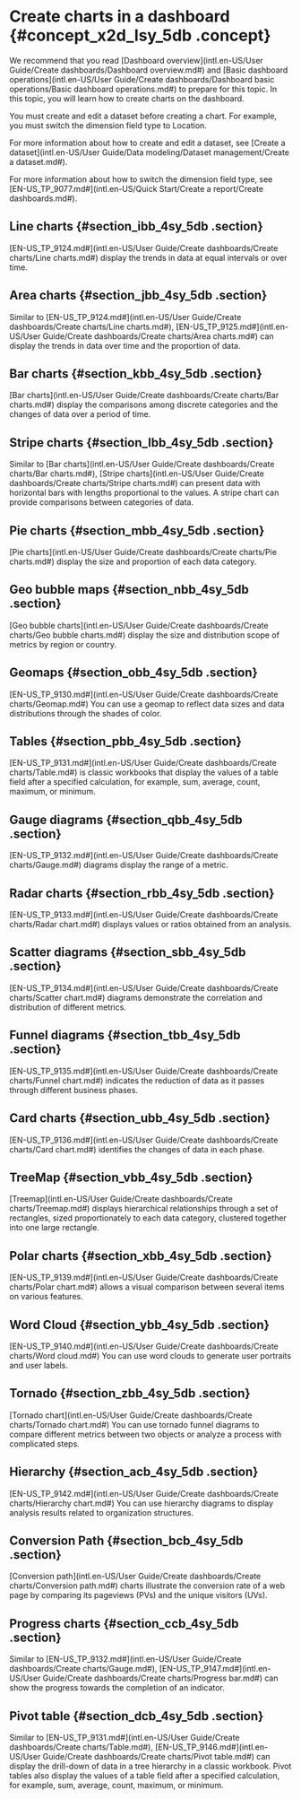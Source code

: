 # Create charts in a dashboard {#concept_x2d_lsy_5db .concept}

We recommend that you read [Dashboard overview](intl.en-US/User Guide/Create dashboards/Dashboard overview.md#) and [Basic dashboard operations](intl.en-US/User Guide/Create dashboards/Dashboard basic operations/Basic dashboard operations.md#) to prepare for this topic. In this topic, you will learn how to create charts on the dashboard.

You must create and edit a dataset before creating a chart. For example, you must switch the dimension field type to Location.

For more information about how to create and edit a dataset, see [Create a dataset](intl.en-US/User Guide/Data modeling/Dataset management/Create a dataset.md#).

For more information about how to switch the dimension field type, see [EN-US\_TP\_9077.md\#](intl.en-US/Quick Start/Create a report/Create dashboards.md#).

## Line charts {#section_ibb_4sy_5db .section}

[EN-US\_TP\_9124.md\#](intl.en-US/User Guide/Create dashboards/Create charts/Line charts.md#) display the trends in data at equal intervals or over time.

## Area charts {#section_jbb_4sy_5db .section}

Similar to [EN-US\_TP\_9124.md\#](intl.en-US/User Guide/Create dashboards/Create charts/Line charts.md#), [EN-US\_TP\_9125.md\#](intl.en-US/User Guide/Create dashboards/Create charts/Area charts.md#) can display the trends in data over time and the proportion of data.

## Bar charts {#section_kbb_4sy_5db .section}

[Bar charts](intl.en-US/User Guide/Create dashboards/Create charts/Bar charts.md#) display the comparisons among discrete categories and the changes of data over a period of time.

## Stripe charts {#section_lbb_4sy_5db .section}

Similar to [Bar charts](intl.en-US/User Guide/Create dashboards/Create charts/Bar charts.md#), [Stripe charts](intl.en-US/User Guide/Create dashboards/Create charts/Stripe charts.md#) can present data with horizontal bars with lengths proportional to the values. A stripe chart can provide comparisons between categories of data.

## Pie charts {#section_mbb_4sy_5db .section}

[Pie charts](intl.en-US/User Guide/Create dashboards/Create charts/Pie charts.md#) display the size and proportion of each data category.

## Geo bubble maps {#section_nbb_4sy_5db .section}

[Geo bubble charts](intl.en-US/User Guide/Create dashboards/Create charts/Geo bubble charts.md#) display the size and distribution scope of metrics by region or country.

## Geomaps {#section_obb_4sy_5db .section}

[EN-US\_TP\_9130.md\#](intl.en-US/User Guide/Create dashboards/Create charts/Geomap.md#) You can use a geomap to reflect data sizes and data distributions through the shades of color.

## Tables {#section_pbb_4sy_5db .section}

[EN-US\_TP\_9131.md\#](intl.en-US/User Guide/Create dashboards/Create charts/Table.md#) is classic workbooks that display the values of a table field after a specified calculation, for example, sum, average, count, maximum, or minimum.

## Gauge diagrams {#section_qbb_4sy_5db .section}

[EN-US\_TP\_9132.md\#](intl.en-US/User Guide/Create dashboards/Create charts/Gauge.md#) diagrams display the range of a metric.

## Radar charts {#section_rbb_4sy_5db .section}

[EN-US\_TP\_9133.md\#](intl.en-US/User Guide/Create dashboards/Create charts/Radar chart.md#) displays values or ratios obtained from an analysis.

## Scatter diagrams {#section_sbb_4sy_5db .section}

[EN-US\_TP\_9134.md\#](intl.en-US/User Guide/Create dashboards/Create charts/Scatter chart.md#) diagrams demonstrate the correlation and distribution of different metrics.

## Funnel diagrams {#section_tbb_4sy_5db .section}

[EN-US\_TP\_9135.md\#](intl.en-US/User Guide/Create dashboards/Create charts/Funnel chart.md#) indicates the reduction of data as it passes through different business phases.

## Card charts {#section_ubb_4sy_5db .section}

[EN-US\_TP\_9136.md\#](intl.en-US/User Guide/Create dashboards/Create charts/Card chart.md#) identifies the changes of data in each phase.

## TreeMap {#section_vbb_4sy_5db .section}

[Treemap](intl.en-US/User Guide/Create dashboards/Create charts/Treemap.md#) displays hierarchical relationships through a set of rectangles, sized proportionately to each data category, clustered together into one large rectangle.

## Polar charts {#section_xbb_4sy_5db .section}

[EN-US\_TP\_9139.md\#](intl.en-US/User Guide/Create dashboards/Create charts/Polar chart.md#) allows a visual comparison between several items on various features.

## Word Cloud {#section_ybb_4sy_5db .section}

[EN-US\_TP\_9140.md\#](intl.en-US/User Guide/Create dashboards/Create charts/Word cloud.md#) You can use word clouds to generate user portraits and user labels.

## Tornado {#section_zbb_4sy_5db .section}

[Tornado chart](intl.en-US/User Guide/Create dashboards/Create charts/Tornado chart.md#) You can use tornado funnel diagrams to compare different metrics between two objects or analyze a process with complicated steps.

## Hierarchy {#section_acb_4sy_5db .section}

[EN-US\_TP\_9142.md\#](intl.en-US/User Guide/Create dashboards/Create charts/Hierarchy chart.md#) You can use hierarchy diagrams to display analysis results related to organization structures.

## Conversion Path {#section_bcb_4sy_5db .section}

[Conversion path](intl.en-US/User Guide/Create dashboards/Create charts/Conversion path.md#) charts illustrate the conversion rate of a web page by comparing its pageviews \(PVs\) and the unique visitors \(UVs\).

## Progress charts {#section_ccb_4sy_5db .section}

Similar to [EN-US\_TP\_9132.md\#](intl.en-US/User Guide/Create dashboards/Create charts/Gauge.md#), [EN-US\_TP\_9147.md\#](intl.en-US/User Guide/Create dashboards/Create charts/Progress bar.md#) can show the progress towards the completion of an indicator.

## Pivot table {#section_dcb_4sy_5db .section}

Similar to [EN-US\_TP\_9131.md\#](intl.en-US/User Guide/Create dashboards/Create charts/Table.md#), [EN-US\_TP\_9146.md\#](intl.en-US/User Guide/Create dashboards/Create charts/Pivot table.md#) can display the drill-down of data in a tree hierarchy in a classic workbook. Pivot tables also display the values of a table field after a specified calculation, for example, sum, average, count, maximum, or minimum.

